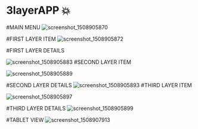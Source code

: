 # 3layerAPP :boom:
#MAIN MENU
![screenshot_1508905870](https://user-images.githubusercontent.com/14055135/31981770-3e8d3160-b923-11e7-8aa8-bfe1d128f206.png)

#FIRST LAYER ITEM
![screenshot_1508905872](https://user-images.githubusercontent.com/14055135/31981771-3e9dfe0a-b923-11e7-8d06-8342d4a86434.png)

#FIRST LAYER DETAILS

![screenshot_1508905883](https://user-images.githubusercontent.com/14055135/31981772-3eae7f8c-b923-11e7-9643-b2ed7161c8b6.png)
#SECOND LAYER ITEM

![screenshot_1508905889](https://user-images.githubusercontent.com/14055135/31981773-3ec0cdc2-b923-11e7-9813-520eff35bdb3.png)

#SECOND LAYER DETAILS
![screenshot_1508905893](https://user-images.githubusercontent.com/14055135/31981774-3ecfcc32-b923-11e7-9195-db2d3b85ee8f.png)
#THIRD LAYER ITEM

![screenshot_1508905897](https://user-images.githubusercontent.com/14055135/31981775-3ee02bcc-b923-11e7-9f4e-1f3b060d7e3f.png)

#THIRD LAYER DETAILS
![screenshot_1508905899](https://user-images.githubusercontent.com/14055135/31981776-3ef03710-b923-11e7-81f3-f970973e3293.png)

#TABLET VIEW
![screenshot_1508907913](https://user-images.githubusercontent.com/14055135/31982052-a1d979ee-b924-11e7-83eb-269c7048b4ab.jpg)

